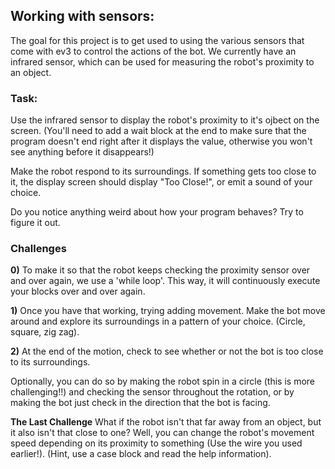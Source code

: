 ## Working with sensors:

The goal for this project is to get used to using the various sensors that come with ev3 to control the actions of the bot.  We currently have an infrared sensor, which can be used for measuring the robot's proximity to an object.

### Task:  

Use the infrared sensor to display the robot's proximity to it's ojbect on the screen.  (You'll need to add a wait block at the end to make sure that the program doesn't end right after it displays the value, otherwise you won't see anything before it disappears!)

Make the robot respond to its surroundings.  If something gets too close to it, the display screen should display "Too Close!", or emit a sound of your choice.  

Do you notice anything weird about how your program behaves? Try to figure it out.

### Challenges
**0)** To make it so that the robot keeps checking the proximity sensor over and over again, we use a 'while loop'. This way, it will continuously execute your blocks over and over again.

**1)** Once you have that working, trying adding movement.  Make the bot move around and explore its surroundings in a pattern of your choice. (Circle, square, zig zag).  

**2)** At the end of the motion, check to see whether or not the bot is too close to its surroundings. 

Optionally, you can do so by making the robot spin in a circle (this is more challenging!!) and checking the sensor throughout the rotation, or by making the bot just check in the direction that the bot is facing.

**The Last Challenge** What if the robot isn't that far away from an object, but it also isn't that close to one?  Well, you can change the robot's movement speed depending on its proximity to something  (Use the wire you used earlier!).  (Hint, use a case block and read the help information).




